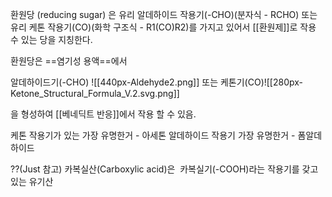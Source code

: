 
환원당 (reducing sugar) 은
유리 알데하이드 작용기(-CHO)(분자식 - RCHO) 또는
유리 케톤 작용기(CO)(화학 구조식 - R1(CO)R2)를 가지고 있어서
[[환원제]]로 작용 수 있는 당을 지칭한다.

환원당은 ==염기성 용액==에서

알데하이드기(-CHO) ![[440px-Aldehyde2.png]]
또는 
케톤기(CO)![[280px-Ketone_Structural_Formula_V.2.svg.png]]

을 형성하여
[[베네딕트 반응]]에서 작용 할 수 있음.




케톤 작용기가 있는 가장 유명한거 - 아세톤
알데하이드 작용기 가장 유명한거 -  폼알데하이드







??(Just 참고)
카복실산(Carboxylic acid)은 
카복실기(-COOH)라는 작용기를 
갖고 있는 유기산